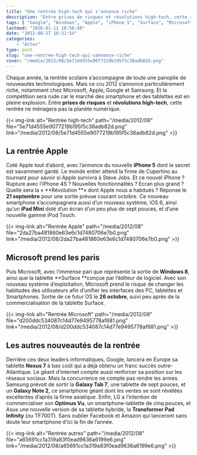 ```yaml
---
title: "Une rentrée high-tech qui s’annonce riche"
description: "Entre prises de risques et révolutions high-tech, cette rentrée 2012 sera pleine de surprise et ne ménagera pas la planète numérique."
tags: [ "Google", "Windows", "Apple", "iPhone 5", "Surface", "Microsoft", "LG", "Nexus 7", "Asus" ]
lastmod: "2016-01-11 18:56:40"
date: "2012-08-27 10:31:54"
categories:
    - "Actus"
type: post
slug: "une-rentree-high-tech-qui-sannonce-riche"
cover: "/media/2012/08/5e71d4555e9077219b195f5c36adb82d.png"
---
```


Chaque année, la rentrée scolaire s’accompagne de toute une panoplie de nouveautés technologiques. Mais ce cru 2012 s’annonce particulièrement riche, notamment chez Microsoft, Apple, Google et Samsung. Et la compétition sera rude car le marché des smartphone et des tablettes est en pleine explosion. Entre **prises de risques** et **révolutions high-tech**, cette rentrée ne ménagera pas la planète numérique.

<!--more-->

{{< img-link alt="Rentrée high-tech" path="/media/2012/08" file="5e71d4555e9077219b195f5c36adb82d.png" link="/media/2012/08/5e71d4555e9077219b195f5c36adb82d.png" >}}

## La rentrée Apple

Coté Apple tout d’abord, avec l’annonce du nouvelle **iPhone 5** dont le secret est savamment gardé. Le monde entier attend la firme de Cupertino au tournant pour savoir si Apple survivra à Steve Jobs. Et ce nouvel iPhone ? Rupture avec l’iPhone 4S ? Nouvelles fonctionnalités ? Ecran plus grand ? Quelle sera la « **Révolution **» dont Apple nous a habitués ? Réponse le **21 septembre** pour une sortie prévue courant octobre. Ce nouveau smartphone s’accompagnera aussi d’un nouveau système, iOS 6, ainsi qu’un **iPad Mini** doté d’un écran d’un peu plus de sept pouces, et d’une nouvelle gamme iPod Touch.

{{< img-link alt="Rentrée Apple" path="/media/2012/08" file="2da27ba481860e63e6c1d7480706e7b0.png" link="/media/2012/08/2da27ba481860e63e6c1d7480706e7b0.png" >}}

## Microsoft prend les paris

Puis Microsoft, avec l’immense pari que représente la sortie de **Windows 8**, ainsi que la tablette **Surface **conçue par l’éditeur de logiciel. Avec son nouveau système d’exploitation, Microsoft prend le risque de changer les habitudes des utilisateurs afin d’unifier les interfaces des PC, tablettes et Smartphones. Sortie de ce futur OS le **26 octobre**, suivi peu après de la commercialisation de la tablette Surface.

{{< img-link alt="Rentrée Microsoft" path="/media/2012/08" file="d200ddc534087c14d77e9495778af681.png" link="/media/2012/08/d200ddc534087c14d77e9495778af681.png" >}}

## Les autres nouveautés de la rentrée

Derrière ces deux leaders informatiques, Google, lancera en Europe sa tablette **Nexus 7** à bas coût qui a déjà obtenu un franc succès outre-Atlantique. Le géant d’internet compte aussi renforcer sa position sur les réseaux sociaux. Mais la concurrence ne compte pas rendre les armes. Samsung prévoit de sortir la **Galaxy Tab 7**, une tablette de sept pouces, et un **Galaxy Note 2**, ce smartphone géant dont les ventes se sont révélées excellentes d’après la firme asiatique. Enfin, LG a l’intention de commercialiser son **Optimus Vu**, un smartphone-tablette de cinq pouces, et Asus une nouvelle version de sa tablette hybride, la **Transformer Pad Infinity** (ou TF700T). Sans oublier Facebook et Amazon qui lanceront sans doute leur smartphone d’ici la fin de l’année.

{{< img-link alt="Rentrée autres" path="/media/2012/08" file="a65691cc1a319a83f0ead9636a6199e6.png" link="/media/2012/08/a65691cc1a319a83f0ead9636a6199e6.png" >}}